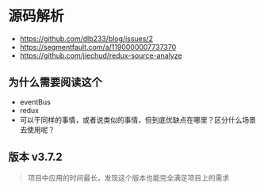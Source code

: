 # 源码解析 
+ https://github.com/dlb233/blog/issues/2
+ https://segmentfault.com/a/1190000007737370
+ https://github.com/jiechud/redux-source-analyze

## 为什么需要阅读这个
- eventBus 
- redux 
- 可以干同样的事情，或者说类似的事情，但到底优缺点在哪里？区分什么场景去使用呢？

## 版本 v3.7.2 
> 项目中应用的时间最长，发现这个版本也能完全满足项目上的需求

